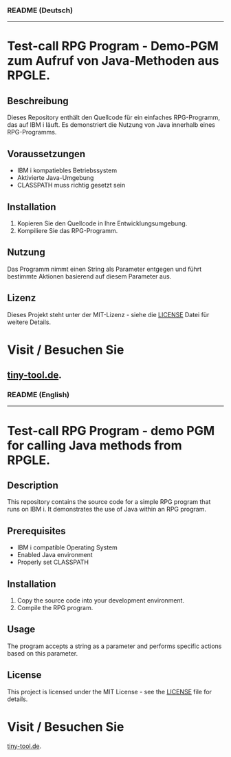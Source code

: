 ### README (Deutsch)

---

# Test-call RPG Program - Demo-PGM zum Aufruf von Java-Methoden aus RPGLE.

## Beschreibung

Dieses Repository enthält den Quellcode für ein einfaches RPG-Programm, das auf IBM i läuft. Es demonstriert die Nutzung von Java innerhalb eines RPG-Programms.

## Voraussetzungen

- IBM i kompatiebles Betriebssystem
- Aktivierte Java-Umgebung
- CLASSPATH muss richtig gesetzt sein

## Installation

1. Kopieren Sie den Quellcode in Ihre Entwicklungsumgebung.
2. Kompiliere Sie das RPG-Programm.

## Nutzung

Das Programm nimmt einen String als Parameter entgegen und führt bestimmte Aktionen basierend auf diesem Parameter aus.

## Lizenz

Dieses Projekt steht unter der MIT-Lizenz - siehe die [LICENSE](LICENSE) Datei für weitere Details.

# Visit / Besuchen Sie
[tiny-tool.de](https://tiny-tool.de/).
---

### README (English)

---

# Test-call RPG Program - demo PGM for calling Java methods from RPGLE.

## Description

This repository contains the source code for a simple RPG program that runs on IBM i. It demonstrates the use of Java within an RPG program.

## Prerequisites

- IBM i compatible Operating System
- Enabled Java environment
- Properly set CLASSPATH

## Installation

1. Copy the source code into your development environment.
2. Compile the RPG program.

## Usage

The program accepts a string as a parameter and performs specific actions based on this parameter.

## License

This project is licensed under the MIT License - see the [LICENSE](LICENSE) file for details.

# Visit / Besuchen Sie
[tiny-tool.de](https://tiny-tool.de/).